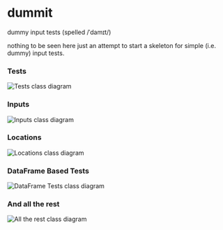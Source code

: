 # dummit
dummy input tests (spelled /ˈdamɪt/)

nothing to be seen here just an attempt to start a skeleton for simple (i.e. dummy) input tests.

### Tests
![Tests class diagram](img/test_classes.png "Tests class diagram")

### Inputs
![Inputs class diagram](img/input_classes.png "Inputs class diagram")

### Locations
![Locations class diagram](img/location_classes.png "Locations class diagram")

### DataFrame Based Tests
![DataFrame Tests class diagram](img/df_test_classes.png "DataFrame Tests class diagram")

### And all the rest
![All the rest class diagram](img/all_other_classes.png "All the rest class diagram")
